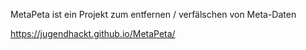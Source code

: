 MetaPeta ist ein Projekt zum entfernen / verfälschen von Meta-Daten

https://jugendhackt.github.io/MetaPeta/
